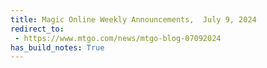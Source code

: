 ```yaml
---
title: Magic Online Weekly Announcements,  July 9, 2024
redirect_to:
 - https://www.mtgo.com/news/mtgo-blog-07092024
has_build_notes: True
---
```

